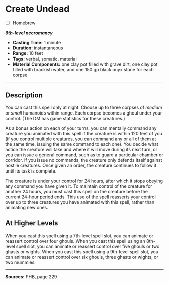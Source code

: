 # Create Undead
- [ ] Homebrew

***6th-level necromancy***
- **Casting Time:** 1 minute
- **Duration:** instantaneous
- **Range:** 10 feet
- **Tags:** verbal, somatic, material
- **Material Components:** one clay pot filled with grave dirt, one clay pot filled with brackish water, and one 150 gp black onyx stone for each corpse

---

## Description
You can cast this spell only at night.
Choose up to three corpses of *medium* or *small* humanoids within range.
Each corpse becomes a ghoul under your control.
(The DM has game statistics for these creatures.)

As a bonus action on each of your turns, you can mentally command any creature you animated with this spell if the creature is within 120 feet of you (if you control multiple creatures, you can command any or all of them at the same time, issuing the same command to each one).
You decide what action the creature will take and where it will move during its next turn, or you can issue a general command, such as to guard a particular chamber or corridor.
If you issue no commands, the creature only defends itself against hostile creatures.
Once given an order, the creature continues to follow it until its task is complete.

The creature is under your control for 24 hours, after which it stops obeying any command you have given it.
To maintain control of the creature for another 24 hours, you must cast this spell on the creature before the current 24-hour period ends.
This use of the spell reasserts your control over up to three creatures you have animated with this spell, rather than animating new ones.

## At Higher Levels
When you cast this spell using a 7th-level spell slot, you can animate or reassert control over four ghouls.
When you cast this spell using an 8th-level spell slot, you can animate or reassert control over five ghouls or two ghasts or wights.
When you cast this spell using a 9th-level spell slot, you can animate or reassert control over six ghouls, three ghasts or wights, or two mummies.

---

**Sources:** PHB, page 229
